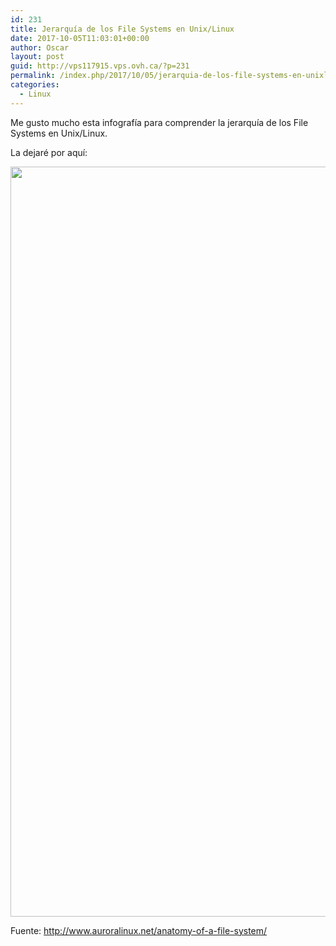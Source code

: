 ```yaml
---
id: 231
title: Jerarquía de los File Systems en Unix/Linux
date: 2017-10-05T11:03:01+00:00
author: Oscar
layout: post
guid: http://vps117915.vps.ovh.ca/?p=231
permalink: /index.php/2017/10/05/jerarquia-de-los-file-systems-en-unixlinux/
categories:
  - Linux
---
```

Me gusto mucho esta infografía para comprender la jerarquía de los File Systems en Unix/Linux.

La dejaré por aquí:

[<img class="aligncenter wp-image-232 size-full" src="https://www.oscarhenriquezg.net/images/2017/10/filesystem-Hierarchy.png" alt="" width="1920" height="1200" srcset="https://www.oscarhenriquezg.net/images/2017/10/filesystem-Hierarchy.png 1920w, https://www.oscarhenriquezg.net/images/2017/10/filesystem-Hierarchy-300x188.png 300w, https://www.oscarhenriquezg.net/images/2017/10/filesystem-Hierarchy-768x480.png 768w, https://www.oscarhenriquezg.net/images/2017/10/filesystem-Hierarchy-1024x640.png 1024w, https://www.oscarhenriquezg.net/images/2017/10/filesystem-Hierarchy-700x438.png 700w" sizes="(max-width: 1920px) 100vw, 1920px" />](https://www.oscarhenriquezg.net/images/2017/10/filesystem-Hierarchy.png)

Fuente: http://www.auroralinux.net/anatomy-of-a-file-system/